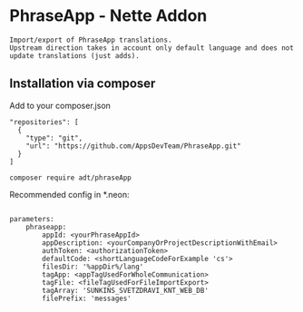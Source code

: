 PhraseApp - Nette Addon
============

````
Import/export of PhraseApp translations.
Upstream direction takes in account only default language and does not update translations (just adds).
````

Installation via composer
------------

Add to your composer.json
````
"repositories": [
  {
    "type": "git",
    "url": "https://github.com/AppsDevTeam/PhraseApp.git"
  }
]
````

````
composer require adt/phraseApp
````

Recommended config in *.neon:
````

parameters:
	phraseapp:
		appId: <yourPhraseAppId>
		appDescription: <yourCompanyOrProjectDescriptionWithEmail>
		authToken: <authorizationToken>
		defaultCode: <shortLanguageCodeForExample 'cs'>
		filesDir: '%appDir%/lang'
		tagApp: <appTagUsedForWholeCommunication>
		tagFile: <fileTagUsedForFileImportExport>
		tagArray: 'SUNKINS_SVETZDRAVI_KNT_WEB_DB'
		filePrefix: 'messages'
````